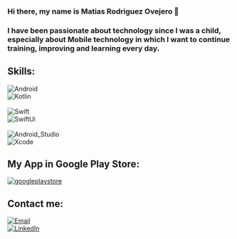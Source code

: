 ### Hi there, my name is Matias Rodriguez Ovejero 👋

### I have been passionate about technology since I was a child, especially about Mobile technology in which I want to continue training, improving and learning every day.




## Skills:
![Android](https://img.shields.io/badge/Android-3DDC84?style=for-the-badge&logo=android&logoColor=white&labelColor=101010)</br>
![Kotlin](https://img.shields.io/badge/Kotlin-0095D5?style=for-the-badge&logo=kotlin&logoColor=white&labelColor=101010)</br>
</br>
![Swift](https://img.shields.io/badge/Swift-FA7343?style=for-the-badge&logo=Swift&logoColor=white&labelColor=101010)</br>
![SwiftUi](https://img.shields.io/badge/SwiftUi-FA7343?style=for-the-badge&logo=Swift&logoColor=white&labelColor=101010)</br>
</br>
![Android_Studio](https://img.shields.io/badge/Android_Studio-3DDC84?style=for-the-badge&logo=android-studio&logoColor=white&labelColor=101010)</br>
![Xcode](https://img.shields.io/badge/Xcode-0095D5?style=for-the-badge&logo=Xcode&logoColor=white&labelColor=101010)</br>


## My App in Google Play Store:
[![googleplaystore](https://img.shields.io/badge/Google_Play-trivpsons-yellow?style=for-the-badge&logo=google-play&logoColor=white&labelColor=101010)](https://play.google.com/store/apps/details?id=com.trivpsons.trivpsons)


## Contact me:

[![Email](https://img.shields.io/badge/matias141201@gmail.com-D14836?style=for-the-badge&logo=gmail&logoColor=white&labelColor=101010)](mailto:matias141201@gmail.com)</br>
[![LinkedIn](https://img.shields.io/badge/LinkedIn-matias_rodriguez_ovejero-0077B5?style=for-the-badge&logo=linkedin&logoColor=white&labelColor=101010)](https://www.linkedin.com/in/matias-rodriguez-ovejero/)</br>




